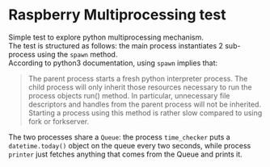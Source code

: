 # Raspberry Multiprocessing test
Simple test to explore python multiprocessing mechanism.  
The test is structured as follows: the main process instantiates 2 sub-process using the `spawn` method.  
According to python3 documentation, using `spawn` implies that:

> The parent process starts a fresh python interpreter process.
> The child process will only inherit those resources necessary to run the process objects run() method.
> In particular, unnecessary file descriptors and handles from the parent process will not be inherited.
> Starting a process using this method is rather slow compared to using fork or forkserver.

The two processes share a `Queue`: the process `time_checker` puts a `datetime.today()` object on the queue every two seconds, while process `printer` just fetches anything that comes from the Queue and prints it.
